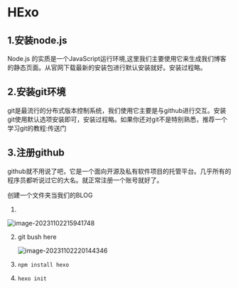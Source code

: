 # HExo

## 1.安装node.js

Node.js 的实质是一个JavaScript运行环境,这里我们主要使用它来生成我们博客的静态页面。从官网下载最新的安装包进行默认安装就好。安装过程略。

## 2.安装git环境

git是最流行的分布式版本控制系统，我们使用它主要是与github进行交互。安装git使用默认选项安装即可，安装过程略。如果你还对git不是特别熟悉，推荐一个学习git的教程:传送门

## 3.注册github

github就不用说了吧，它是一个面向开源及私有软件项目的托管平台。几乎所有的程序员都听说过它的大名。就正常注册一个账号就好了。



创建一个文件夹当我们的BLOG

1. 

![image-20231102215941748](C:/Users/%E8%AE%B8%E9%97%B0%E5%8D%9A/AppData/Roaming/Typora/typora-user-images/image-20231102215941748.png)

2. git bush here

   ![image-20231102220144346](C:/Users/%E8%AE%B8%E9%97%B0%E5%8D%9A/AppData/Roaming/Typora/typora-user-images/image-20231102220144346.png) 

3. ```git
   npm install hexo
   ```

4. ```
   hexo init
   ```

   

